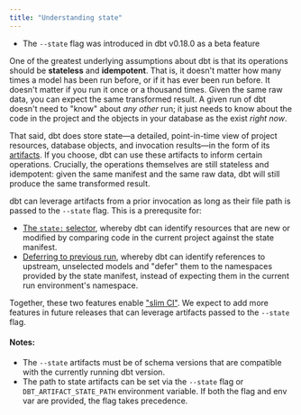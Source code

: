 ```yaml
---
title: "Understanding state"
---
```


<Changelog>

 - The `--state` flag was introduced in dbt v0.18.0 as a beta feature

</Changelog>

One of the greatest underlying assumptions about dbt is that its operations should be **stateless** and **idempotent**. That is, it doesn't matter how many times a model has been run before, or if it has ever been run before. It doesn't matter if you run it once or a thousand times. Given the same raw data, you can expect the same transformed result. A given run of dbt doesn't need to "know" about _any other_ run; it just needs to know about the code in the project and the objects in your database as the exist _right now_.

That said, dbt does store state—a detailed, point-in-time view of project resources, database objects, and invocation results—in the form of its [artifacts](dbt-artifacts). If you choose, dbt can use these artifacts to inform certain operations. Crucially, the operations themselves are still stateless and idempotent: given the same manifest and the same raw data, dbt will still produce the same transformed result.

dbt can leverage artifacts from a prior invocation as long as their file path is passed to the `--state` flag. This is a prerequsite for:
- [The `state:` selector](methods#the-state-method), whereby dbt can identify resources that are new or modified
by comparing code in the current project against the state manifest.
- [Deferring to previous run](run#deferring-to-previous-run-state), whereby dbt can identify references to upstream, unselected models and "defer" them to the namespaces provided by the state manifest, instead of expecting them in the current run environment's namespace.

Together, these two features enable ["slim CI"](best-practices#run-only-modified-models-to-test-changes-slim-ci). We expect to add more features in future releases that can leverage artifacts passed to the `--state` flag.

#### Notes:
- The `--state` artifacts must be of schema versions that are compatible with the currently running dbt version.
- The path to state artifacts can be set via the `--state` flag or `DBT_ARTIFACT_STATE_PATH` environment variable. If both the flag and env var are provided, the flag takes precedence.
